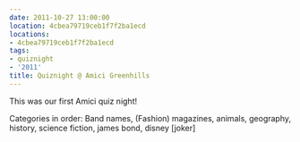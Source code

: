 ```yaml
---
date: 2011-10-27 13:00:00
location: 4cbea79719ceb1f7f2ba1ecd
locations:
- 4cbea79719ceb1f7f2ba1ecd
tags:
- quiznight
- '2011'
title: Quiznight @ Amici Greenhills
---
```


This was our first Amici quiz night!

Categories in order: Band names, (Fashion) magazines, animals, geography, history, science fiction, james bond, disney [joker]